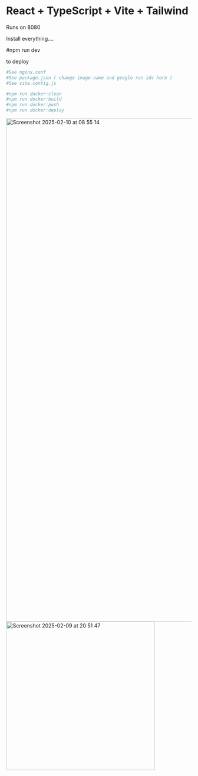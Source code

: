 # React + TypeScript + Vite + Tailwind

Runs on 8080

Install everything.... 

#npm run dev


to deploy
```bash
#See nginx.conf
#See package.json ( change image name and google run ids here ) 
#See vite.config.js
```
```bash
#npm run docker:clean 
#npm run docker:build
#npm run docker:push  
#npm run docker:deploy
```

<img width="1367" alt="Screenshot 2025-02-10 at 08 55 14" src="https://github.com/user-attachments/assets/5f3a4616-c669-479b-b894-e4275bdaab90" />


<img width="403" alt="Screenshot 2025-02-09 at 20 51 47" src="https://github.com/user-attachments/assets/57e5910d-631a-486b-b168-e59619e8b76c" />

